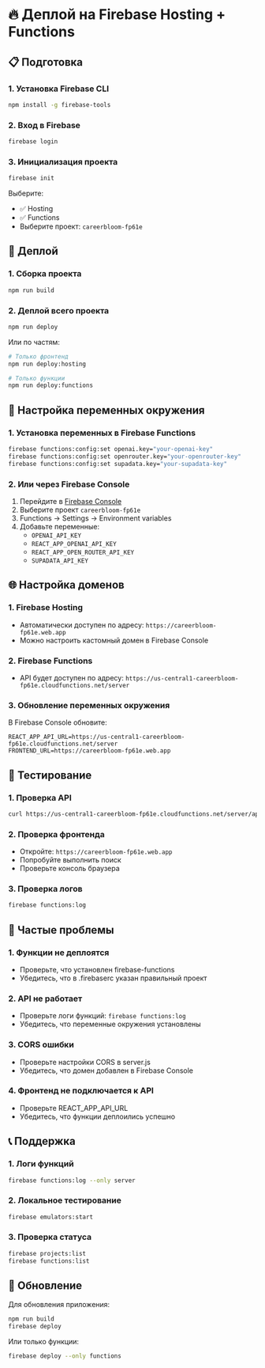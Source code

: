 # 🔥 Деплой на Firebase Hosting + Functions

## 📋 Подготовка

### 1. **Установка Firebase CLI**
```bash
npm install -g firebase-tools
```

### 2. **Вход в Firebase**
```bash
firebase login
```

### 3. **Инициализация проекта**
```bash
firebase init
```

Выберите:
- ✅ Hosting
- ✅ Functions
- Выберите проект: `careerbloom-fp61e`

## 🚀 Деплой

### 1. **Сборка проекта**
```bash
npm run build
```

### 2. **Деплой всего проекта**
```bash
npm run deploy
```

Или по частям:
```bash
# Только фронтенд
npm run deploy:hosting

# Только функции
npm run deploy:functions
```

## 🔧 Настройка переменных окружения

### 1. **Установка переменных в Firebase Functions**
```bash
firebase functions:config:set openai.key="your-openai-key"
firebase functions:config:set openrouter.key="your-openrouter-key"
firebase functions:config:set supadata.key="your-supadata-key"
```

### 2. **Или через Firebase Console**
1. Перейдите в [Firebase Console](https://console.firebase.google.com/)
2. Выберите проект `careerbloom-fp61e`
3. Functions → Settings → Environment variables
4. Добавьте переменные:
   - `OPENAI_API_KEY`
   - `REACT_APP_OPENAI_API_KEY`
   - `REACT_APP_OPEN_ROUTER_API_KEY`
   - `SUPADATA_API_KEY`

## 🌐 Настройка доменов

### 1. **Firebase Hosting**
- Автоматически доступен по адресу: `https://careerbloom-fp61e.web.app`
- Можно настроить кастомный домен в Firebase Console

### 2. **Firebase Functions**
- API будет доступен по адресу: `https://us-central1-careerbloom-fp61e.cloudfunctions.net/server`

### 3. **Обновление переменных окружения**
В Firebase Console обновите:
```env
REACT_APP_API_URL=https://us-central1-careerbloom-fp61e.cloudfunctions.net/server
FRONTEND_URL=https://careerbloom-fp61e.web.app
```

## 🧪 Тестирование

### 1. **Проверка API**
```bash
curl https://us-central1-careerbloom-fp61e.cloudfunctions.net/server/api/search?q=test
```

### 2. **Проверка фронтенда**
- Откройте: `https://careerbloom-fp61e.web.app`
- Попробуйте выполнить поиск
- Проверьте консоль браузера

### 3. **Проверка логов**
```bash
firebase functions:log
```

## 🚨 Частые проблемы

### 1. **Функции не деплоятся**
- Проверьте, что установлен firebase-functions
- Убедитесь, что в .firebaserc указан правильный проект

### 2. **API не работает**
- Проверьте логи функций: `firebase functions:log`
- Убедитесь, что переменные окружения установлены

### 3. **CORS ошибки**
- Проверьте настройки CORS в server.js
- Убедитесь, что домен добавлен в Firebase Console

### 4. **Фронтенд не подключается к API**
- Проверьте REACT_APP_API_URL
- Убедитесь, что функции деплоились успешно

## 📞 Поддержка

### 1. **Логи функций**
```bash
firebase functions:log --only server
```

### 2. **Локальное тестирование**
```bash
firebase emulators:start
```

### 3. **Проверка статуса**
```bash
firebase projects:list
firebase functions:list
```

## 🔄 Обновление

Для обновления приложения:
```bash
npm run build
firebase deploy
```

Или только функции:
```bash
firebase deploy --only functions
```





